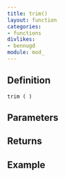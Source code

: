 ```yaml
---
title: trim()
layout: function
categories:
- functions
divlikes:
- bennugd
module: mod_
---
```


## Definition

    trim ( )

## Parameters

## Returns

## Example
